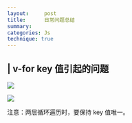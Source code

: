 ```yaml
---
layout:     post
title:      日常问题总结
summary: 
categories: Js
technique: true
---
```



## | v-for key 值引起的问题

![](https://raw.githubusercontent.com/Selenamona/Selenamona.github.io/master/assets/images/bug1.jpg)

![](https://raw.githubusercontent.com/Selenamona/Selenamona.github.io/master/assets/images/bug2.jpg)

注意：两层循环遍历时，要保持 key 值唯一。
